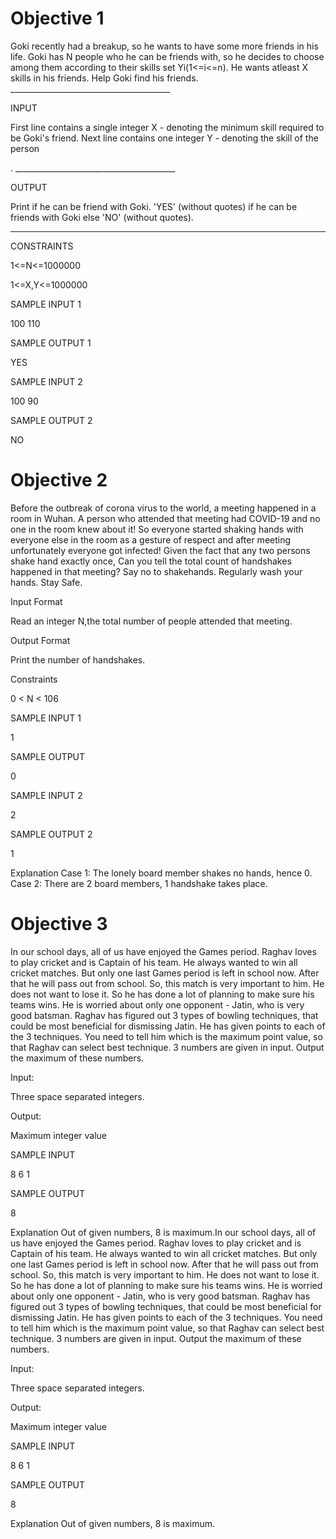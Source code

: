 # Objective 1

Goki recently had a breakup, so he wants to have some more friends in his life. Goki has N people who he can be friends with, so he decides to choose among them according to their skills set Yi(1<=i<=n). He wants atleast X skills in his friends. Help Goki find his friends. ________________________________________

 INPUT

First line contains a single integer X - denoting the minimum skill required to be Goki's friend. Next line contains one integer Y - denoting the skill of the person

. ________________________________________

OUTPUT

 Print if he can be friend with Goki. 'YES' (without quotes) if he can be friends with Goki else 'NO' (without quotes).

 ________________________________________

 CONSTRAINTS

1<=N<=1000000

1<=X,Y<=1000000

SAMPLE INPUT 1

 100 110

 SAMPLE OUTPUT 1

YES

SAMPLE INPUT 2

 100 90

 SAMPLE OUTPUT 2

NO

# Objective 2

Before the outbreak of corona virus to the world, a meeting happened in a room in Wuhan. A person who attended that meeting had COVID-19 and no one in the room knew about it! So everyone started shaking hands with everyone else in the room as a gesture of respect and after meeting unfortunately everyone got infected! Given the fact that any two persons shake hand exactly once, Can you tell the total count of handshakes happened in that meeting? Say no to shakehands. Regularly wash your hands. Stay Safe.

Input Format

Read an integer N,the total number of people attended that meeting.

Output Format

Print the number of handshakes. 

Constraints

0 < N < 106

SAMPLE INPUT 1

 1

SAMPLE OUTPUT

0

SAMPLE INPUT 2

 2

SAMPLE OUTPUT 2

1

Explanation Case 1: The lonely board member shakes no hands, hence 0. Case 2: There are 2 board members, 1 handshake takes place.

# Objective 3

In our school days, all of us have enjoyed the Games period. Raghav loves to play cricket and is Captain of his team. He always wanted to win all cricket matches. But only one last Games period is left in school now. After that he will pass out from school. So, this match is very important to him. He does not want to lose it. So he has done a lot of planning to make sure his teams wins. He is worried about only one opponent - Jatin, who is very good batsman. Raghav has figured out 3 types of bowling techniques, that could be most beneficial for dismissing Jatin. He has given points to each of the 3 techniques. You need to tell him which is the maximum point value, so that Raghav can select best technique. 3 numbers are given in input. Output the maximum of these numbers.

Input:

Three space separated integers.

Output:

Maximum integer value

SAMPLE INPUT

 8 6 1

SAMPLE OUTPUT

 8

Explanation Out of given numbers, 8 is maximum.In our school days, all of us have enjoyed the Games period. Raghav loves to play cricket and is Captain of his team. He always wanted to win all cricket matches. But only one last Games period is left in school now. After that he will pass out from school. So, this match is very important to him. He does not want to lose it. So he has done a lot of planning to make sure his teams wins. He is worried about only one opponent - Jatin, who is very good batsman. Raghav has figured out 3 types of bowling techniques, that could be most beneficial for dismissing Jatin. He has given points to each of the 3 techniques. You need to tell him which is the maximum point value, so that Raghav can select best technique. 3 numbers are given in input. Output the maximum of these numbers.

Input:

Three space separated integers.

Output:

Maximum integer value

SAMPLE INPUT

 8 6 1

SAMPLE OUTPUT

 8

Explanation Out of given numbers, 8 is maximum.
